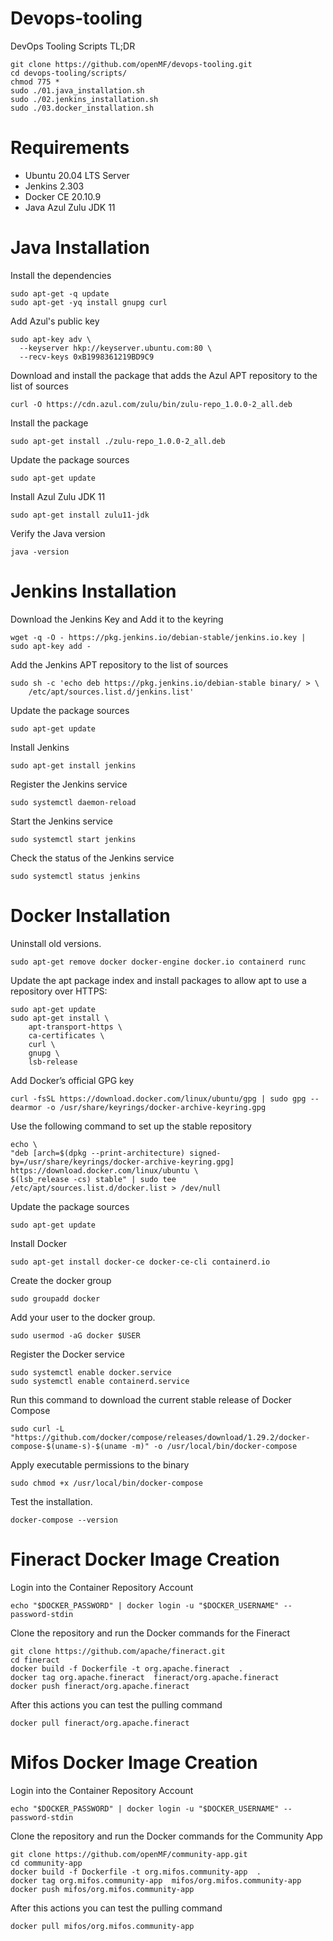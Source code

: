 # Devops-tooling
DevOps Tooling Scripts TL;DR 
```console
git clone https://github.com/openMF/devops-tooling.git
cd devops-tooling/scripts/
chmod 775 *
sudo ./01.java_installation.sh 
sudo ./02.jenkins_installation.sh 
sudo ./03.docker_installation.sh
```

Requirements
============
* Ubuntu 20.04 LTS Server
* Jenkins 2.303
* Docker CE 20.10.9
* Java Azul Zulu JDK 11

Java Installation 
=================

Install the dependencies
```console
sudo apt-get -q update
sudo apt-get -yq install gnupg curl 
```
Add Azul's public key 
```console
sudo apt-key adv \
  --keyserver hkp://keyserver.ubuntu.com:80 \
  --recv-keys 0xB1998361219BD9C9
 ```
Download and install the package that adds the Azul APT repository to the list of sources 
```console
curl -O https://cdn.azul.com/zulu/bin/zulu-repo_1.0.0-2_all.deb
```
Install the package
```console
sudo apt-get install ./zulu-repo_1.0.0-2_all.deb
```
Update the package sources
```console
sudo apt-get update
```
Install Azul Zulu JDK 11
```console
sudo apt-get install zulu11-jdk
```
Verify the Java version
```console
java -version
```
Jenkins Installation
====================
Download the Jenkins Key and Add it to the keyring
```console
wget -q -O - https://pkg.jenkins.io/debian-stable/jenkins.io.key | sudo apt-key add -
```
Add the Jenkins APT repository to the list of sources 
```console
sudo sh -c 'echo deb https://pkg.jenkins.io/debian-stable binary/ > \
    /etc/apt/sources.list.d/jenkins.list'
```
Update the package sources
```console
sudo apt-get update
```
Install Jenkins
```console
sudo apt-get install jenkins
```
Register the Jenkins service
```console
sudo systemctl daemon-reload
```
Start the Jenkins service
```console
sudo systemctl start jenkins
```
Check the status of the Jenkins service
```console
sudo systemctl status jenkins
```
Docker Installation
===================

Uninstall old versions. 
```console
sudo apt-get remove docker docker-engine docker.io containerd runc
```
Update the apt package index and install packages to allow apt to use a repository over HTTPS:
```console
sudo apt-get update
sudo apt-get install \
    apt-transport-https \
    ca-certificates \
    curl \
    gnupg \
    lsb-release
```
Add Docker’s official GPG key
```console
curl -fsSL https://download.docker.com/linux/ubuntu/gpg | sudo gpg --dearmor -o /usr/share/keyrings/docker-archive-keyring.gpg
```
Use the following command to set up the stable repository
```console
echo \
"deb [arch=$(dpkg --print-architecture) signed-by=/usr/share/keyrings/docker-archive-keyring.gpg] https://download.docker.com/linux/ubuntu \
$(lsb_release -cs) stable" | sudo tee /etc/apt/sources.list.d/docker.list > /dev/null
```
Update the package sources
```console
sudo apt-get update
```
Install Docker
```console
sudo apt-get install docker-ce docker-ce-cli containerd.io
```
Create the docker group
```console
sudo groupadd docker
```
Add your user to the docker group.
```console
sudo usermod -aG docker $USER
```
Register the Docker service	
```console
sudo systemctl enable docker.service
sudo systemctl enable containerd.service
```
Run this command to download the current stable release of Docker Compose
```console
sudo curl -L "https://github.com/docker/compose/releases/download/1.29.2/docker-compose-$(uname-s)-$(uname -m)" -o /usr/local/bin/docker-compose
```
Apply executable permissions to the binary
```console
sudo chmod +x /usr/local/bin/docker-compose
```
Test the installation.
```console
docker-compose --version
```

Fineract Docker Image Creation
==============================
Login into the Container Repository Account 
```console
echo "$DOCKER_PASSWORD" | docker login -u "$DOCKER_USERNAME" --password-stdin
```
Clone the repository and run the Docker commands for the Fineract 
```console
git clone https://github.com/apache/fineract.git
cd fineract
docker build -f Dockerfile -t org.apache.fineract  . 
docker tag org.apache.fineract  fineract/org.apache.fineract
docker push fineract/org.apache.fineract
```
After this actions you can test the pulling command
```console
docker pull fineract/org.apache.fineract
```
Mifos Docker Image Creation
===========================

Login into the Container Repository Account 
```console
echo "$DOCKER_PASSWORD" | docker login -u "$DOCKER_USERNAME" --password-stdin
```
Clone the repository and run the Docker commands for the Community App
```console
git clone https://github.com/openMF/community-app.git
cd community-app
docker build -f Dockerfile -t org.mifos.community-app  . 
docker tag org.mifos.community-app  mifos/org.mifos.community-app
docker push mifos/org.mifos.community-app
```
After this actions you can test the pulling command
```console
docker pull mifos/org.mifos.community-app
```

